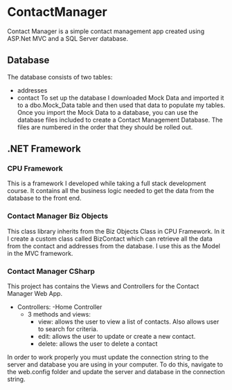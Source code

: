 # ContactManager

Contact Manager is a simple contact management app created using ASP.Net MVC and a SQL Server database.


## Database
The database consists of two tables: 
  - addresses
  - contact
 To set up the database I downloaded Mock Data and imported it to a dbo.Mock_Data table and then used that data to populate my tables.
 Once you import the Mock Data to a database, you can use the database files included to create a Contact Management Database.
 The files are numbered in the order that they should be rolled out.
  
  
## .NET Framework

### CPU Framework
This is a framework I developed while taking a full stack development course.
It contains all the business logic needed to get the data from the database to the front end.

### Contact Manager Biz Objects
This class library inherits from the Biz Objects Class in CPU Framework.  In it I create a custom class called BizContact which can retrieve all the data from the contact and addresses from the database. I use this as the Model in the MVC framework.

### Contact Manager CSharp
This project has contains the Views and Controllers for the Contact Manager Web App.
- Controllers: 
  -Home Controller
    - 3 methods and views:
      - view: allows the user to view a list of contacts. Also allows user to search for criteria.
      - edit: allows the user to update or create a new contact.
      - delete: allows the user to delete a contact

In order to work properly you must update the connection string to the server and database you are using in your computer. 
To do this, navigate to the web.config folder and update the server and database in the connection string.

 <connectionStrings>
    <add name="conn" connectionString="Server=DESKTOP-FA1UCE3;Database=ContactManager;Trusted_Connection=True;" />
  </connectionStrings>
